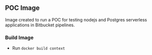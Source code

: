 ## POC Image
Image created to run a POC for testing nodejs and Postgres serverless applications in Bitbucket pipelines.

### Build Image
- Run `docker build context`
